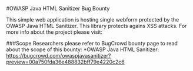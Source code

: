 #OWASP Java HTML Sanitizer Bug Bounty

This simple web application is hosting single webform  protected by the OWASP Java HTML Sanitizer.
This library protects agains XSS attacks. For more info about the project please visit:


###Scope
Researchers please refer to BugCrowd bounty page to read about the scope of this bounty:
*OWASP Java HTML Sanitizer: https://bugcrowd.com/owaspjavasanitizer?preview=00a750fda36e488832bff79e4220c2c6


